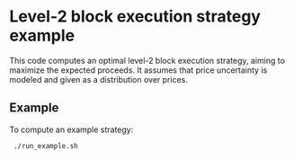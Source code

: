 
# Level-2 block execution strategy example

This code computes an optimal level-2 block execution strategy,
aiming to maximize the expected proceeds. It assumes that
price uncertainty is modeled and given as a distribution over prices.

## Example

To compute an example strategy:

     ./run_example.sh
